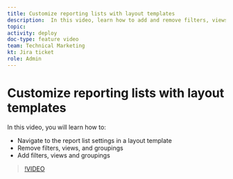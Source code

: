 ```yaml
---
title: Customize reporting lists with layout templates
description:  In this video, learn how to add and remove filters, views, and groups from the reporting lists with an Adobe Workfront layout template.
topic:
activity: deploy
doc-type: feature video
team: Technical Marketing
kt: Jira ticket
role: Admin
---
```

# Customize reporting lists with layout templates

In this video, you will learn how to:

* Navigate to the report list settings in a layout template
* Remove filters, views, and groupings
* Add filters, views and groupings

>[!VIDEO](https://video.tv.adobe.com/v/335079/?quality=12)
